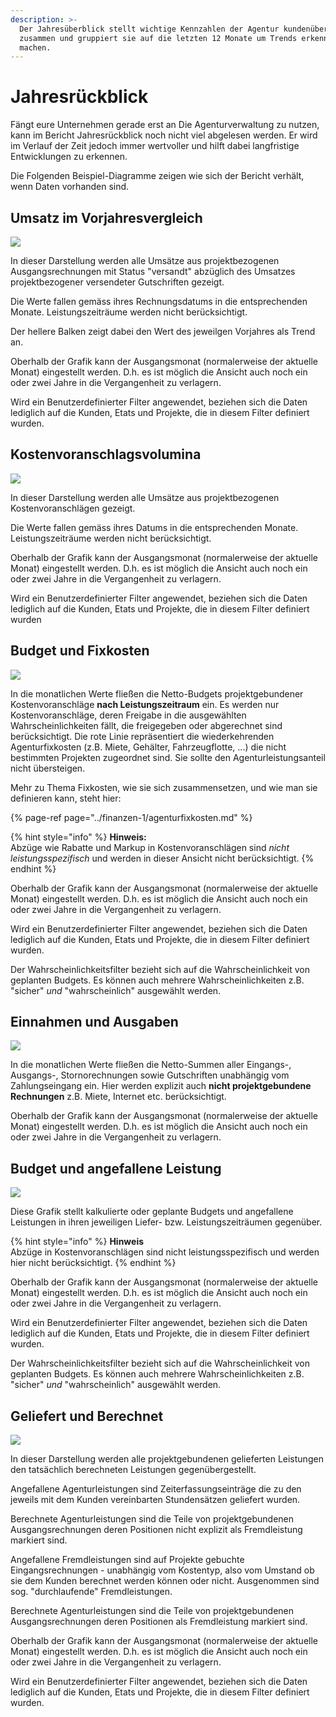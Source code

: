 ```yaml
---
description: >-
  Der Jahresüberblick stellt wichtige Kennzahlen der Agentur kundenübergreifend
  zusammen und gruppiert sie auf die letzten 12 Monate um Trends erkennbar zu
  machen.
---
```


# Jahresrückblick

Fängt eure Unternehmen gerade erst an Die Agenturverwaltung zu nutzen, kann im Bericht Jahresrückblick noch nicht viel abgelesen werden. Er wird im Verlauf der Zeit jedoch immer wertvoller und hilft dabei langfristige Entwicklungen zu erkennen.

Die Folgenden Beispiel-Diagramme zeigen wie sich der Bericht verhält, wenn Daten vorhanden sind.

## Umsatz im Vorjahresvergleich

![](../.gitbook/assets/bildschirmfoto-2020-01-10-um-14.18.35.png)

In dieser Darstellung werden alle Umsätze aus projektbezogenen Ausgangsrechnungen mit Status "versandt" abzüglich des Umsatzes projektbezogener versendeter Gutschriften gezeigt.

Die Werte fallen gemäss ihres Rechnungsdatums in die entsprechenden Monate. Leistungszeiträume werden nicht berücksichtigt.

Der hellere Balken zeigt dabei den Wert des jeweilgen Vorjahres als Trend an.

Oberhalb der Grafik kann der Ausgangsmonat \(normalerweise der aktuelle Monat\) eingestellt werden. D.h. es ist möglich die Ansicht auch noch ein oder zwei Jahre in die Vergangenheit zu verlagern.

Wird ein Benutzerdefinierter Filter angewendet, beziehen sich die Daten lediglich auf die Kunden, Etats und Projekte, die in diesem Filter definiert wurden.

## Kostenvoranschlagsvolumina

![](../.gitbook/assets/bildschirmfoto-2020-01-10-um-14.44.14.png)

In dieser Darstellung werden alle Umsätze aus projektbezogenen Kostenvoranschlägen gezeigt.

Die Werte fallen gemäss ihres Datums in die entsprechenden Monate. Leistungszeiträume werden nicht berücksichtigt.

Oberhalb der Grafik kann der Ausgangsmonat \(normalerweise der aktuelle Monat\) eingestellt werden. D.h. es ist möglich die Ansicht auch noch ein oder zwei Jahre in die Vergangenheit zu verlagern.

Wird ein Benutzerdefinierter Filter angewendet, beziehen sich die Daten lediglich auf die Kunden, Etats und Projekte, die in diesem Filter definiert wurden

## Budget und Fixkosten

![](../.gitbook/assets/bildschirmfoto-2020-01-10-um-14.18.08.png)

In die monatlichen Werte fließen die Netto-Budgets projektgebundener Kostenvoranschläge **nach Leistungszeitraum** ein. Es werden nur Kostenvoranschläge, deren Freigabe in die ausgewählten Wahrscheinlichkeiten fällt, die freigegeben oder abgerechnet sind berücksichtigt. Die rote Linie repräsentiert die wiederkehrenden Agenturfixkosten \(z.B. Miete, Gehälter, Fahrzeugflotte, ...\) die nicht bestimmten Projekten zugeordnet sind. Sie sollte den Agenturleistungsanteil nicht übersteigen. 

Mehr zu Thema Fixkosten, wie sie sich zusammensetzen, und wie man sie definieren kann, steht hier:

{% page-ref page="../finanzen-1/agenturfixkosten.md" %}

{% hint style="info" %}
**Hinweis:**  
Abzüge wie Rabatte und Markup in Kostenvoranschlägen sind _nicht leistungsspezifisch_ und werden in dieser Ansicht nicht berücksichtigt.
{% endhint %}

Oberhalb der Grafik kann der Ausgangsmonat \(normalerweise der aktuelle Monat\) eingestellt werden. D.h. es ist möglich die Ansicht auch noch ein oder zwei Jahre in die Vergangenheit zu verlagern.

Wird ein Benutzerdefinierter Filter angewendet, beziehen sich die Daten lediglich auf die Kunden, Etats und Projekte, die in diesem Filter definiert wurden.

Der Wahrscheinlichkeitsfilter bezieht sich auf die Wahrscheinlichkeit von geplanten Budgets. Es können auch mehrere Wahrscheinlichkeiten z.B. "sicher" _und_ "wahrscheinlich" ausgewählt werden.

## Einnahmen und Ausgaben

![](../.gitbook/assets/bildschirmfoto-2020-01-10-um-14.18.50.png)

In die monatlichen Werte fließen die Netto-Summen aller Eingangs-, Ausgangs-, Stornorechnungen sowie Gutschriften unabhängig vom Zahlungseingang ein. Hier werden explizit auch **nicht projektgebundene Rechnungen** z.B. Miete, Internet etc. berücksichtigt.

Oberhalb der Grafik kann der Ausgangsmonat \(normalerweise der aktuelle Monat\) eingestellt werden. D.h. es ist möglich die Ansicht auch noch ein oder zwei Jahre in die Vergangenheit zu verlagern.

## Budget und angefallene Leistung

![](../.gitbook/assets/bildschirmfoto-2020-01-10-um-14.19.06.png)

Diese Grafik stellt kalkulierte oder geplante Budgets und angefallene Leistungen in ihren jeweiligen Liefer- bzw. Leistungszeiträumen gegenüber.

{% hint style="info" %}
**Hinweis**  
Abzüge in Kostenvoranschlägen sind nicht leistungsspezifisch und werden hier nicht berücksichtigt.
{% endhint %}

Oberhalb der Grafik kann der Ausgangsmonat \(normalerweise der aktuelle Monat\) eingestellt werden. D.h. es ist möglich die Ansicht auch noch ein oder zwei Jahre in die Vergangenheit zu verlagern.

Wird ein Benutzerdefinierter Filter angewendet, beziehen sich die Daten lediglich auf die Kunden, Etats und Projekte, die in diesem Filter definiert wurden.

Der Wahrscheinlichkeitsfilter bezieht sich auf die Wahrscheinlichkeit von geplanten Budgets. Es können auch mehrere Wahrscheinlichkeiten z.B. "sicher" _und_ "wahrscheinlich" ausgewählt werden.

## Geliefert und Berechnet

![](../.gitbook/assets/bildschirmfoto-2020-01-10-um-14.19.24.png)

In dieser Darstellung werden alle projektgebundenen gelieferten Leistungen den tatsächlich berechneten Leistungen gegenübergestellt.

Angefallene Agenturleistungen sind Zeiterfassungseinträge die zu den jeweils mit dem Kunden vereinbarten Stundensätzen geliefert wurden.

Berechnete Agenturleistungen sind die Teile von projektgebundenen Ausgangsrechnungen deren Positionen nicht explizit als Fremdleistung markiert sind.

Angefallene Fremdleistungen sind auf Projekte gebuchte Eingangsrechnungen - unabhängig vom Kostentyp, also vom Umstand ob sie dem Kunden berechnet werden können oder nicht. Ausgenommen sind sog. "durchlaufende" Fremdleistungen.

Berechnete Agenturleistungen sind die Teile von projektgebundenen Ausgangsrechnungen deren Positionen als Fremdleistung markiert sind.

Oberhalb der Grafik kann der Ausgangsmonat \(normalerweise der aktuelle Monat\) eingestellt werden. D.h. es ist möglich die Ansicht auch noch ein oder zwei Jahre in die Vergangenheit zu verlagern.

Wird ein Benutzerdefinierter Filter angewendet, beziehen sich die Daten lediglich auf die Kunden, Etats und Projekte, die in diesem Filter definiert wurden.

